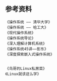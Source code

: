 ## 参考资料

    《操作系统 —— 清华大学》
    《操作系统 —— 哈工大》
    《现代操作系统》
    《操作系统导论》
    《深入理解计算机系统》
    《操作系统45讲——彭东》
    《深度探索嵌入式操作系统》

    
    《鸟哥的Linux私房菜》
    《Linux就该这么学》
    